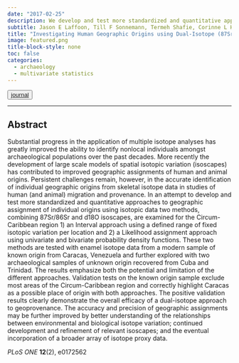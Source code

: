 ```yaml
---
date: "2017-02-25"
description: We develop and test more standardized and quantitative approaches to geographic assignment of individual origins using multivariate isotopic data.
subtitle: Jason E Laffoon, Till F Sonnemann, Termeh Shafie, Corinne L Hofman, Ulrik Brandes, Gareth R Davies
title: "Investigating Human Geographic Origins using Dual-Isotope (87Sr/86Sr, d18O) Assignment approaches"
image: featured.png
title-block-style: none
toc: false
categories: 
  - archaeology
  - multivariate statistics
---
```


<button type="button" class="btn btn-outline-success"><a href="https://journals.plos.org/plosone/article?id=10.1371/journal.pone.0172562" target="_blank">journal</a></button>





---
## Abstract 
Substantial progress in the application of multiple isotope analyses has greatly improved the ability to identify nonlocal individuals amongst archaeological populations over the past decades. More recently the development of large scale models of spatial isotopic variation (isoscapes) has contributed to improved geographic assignments of human and animal origins. Persistent challenges remain, however, in the accurate identification of individual geographic origins from skeletal isotope data in studies of human (and animal) migration and provenance. In an attempt to develop and test more standardized and quantitative approaches to geographic assignment of individual origins using isotopic data two methods, combining 87Sr/86Sr and d18O isoscapes, are examined for the Circum-Caribbean region 1) an Interval approach using a defined range of fixed isotopic variation per location and 2) a Likelihood assignment approach using univariate and bivariate probability density functions. These two methods are tested with enamel isotope data from a modern sample of known origin from Caracas, Venezuela and further explored with two archaeological samples of unknown origin recovered from Cuba and Trinidad. The results emphasize both the potential and limitation of the different approaches. Validation tests on the known origin sample exclude most areas of the Circum-Caribbean region and correctly highlight Caracas as a possible place of origin with both approaches. The positive validation results clearly demonstrate the overall efficacy of a dual-isotope approach to geoprovenance. The accuracy and precision of geographic assignments may be further improved by better understanding of the relationships between environmental and biological isotope variation; continued development and refinement of relevant isoscapes; and the eventual incorporation of a broader array of isotope proxy data.

*PLoS ONE* **12**(2), e0172562
